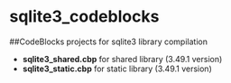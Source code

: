 # sqlite3_codeblocks
##CodeBlocks projects for sqlite3 library compilation
- **sqlite3_shared.cbp** for shared library (3.49.1 version)
- **sqlite3_static.cbp** for static library (3.49.1 version)
